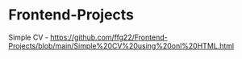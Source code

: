 # Frontend-Projects
Simple CV - https://github.com/ffg22/Frontend-Projects/blob/main/Simple%20CV%20using%20onl%20HTML.html
